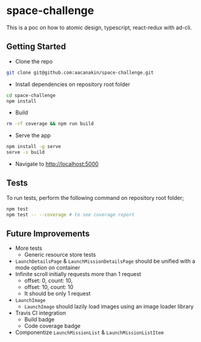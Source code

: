 # space-challenge
This is a poc on how to atomic design, typescript, react-redux with ad-cli.

## Getting Started
- Clone the repo
```sh
git clone git@github.com:aacanakin/space-challenge.git
```
- Install dependencies on  repository root folder
```sh
cd space-challenge
npm install
```
- Build
```sh
rm -rf coverage && npm run build
```
- Serve the app
```sh
npm install -g serve
serve -s build
```
- Navigate to [http://localhost:5000](http://localhost:5000)

## Tests
To run tests, perform the following command on repository root folder;
```sh
npm test
npm test -- --coverage # to see coverage report
```

## Future Improvements
- More tests
    - Generic resource store tests
- `LaunchDetailsPage` & `LaunchMissionDetailsPage` should be unified with a mode option on container
- Infinite scroll initially requests more than 1 request
    - offset: 0, count: 10,
    - offset: 10, count: 10
    - It should be only 1 request
- `LaunchImage`
    - `LaunchImage` should lazily load images using an image loader library
- Travis CI integration
    - Build badge
    - Code coverage badge
- Componentize `LaunchMissionList` & `LaunchMissionListItem`